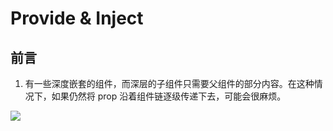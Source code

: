 # Provide & Inject

## 前言

1. 有一些深度嵌套的组件，而深层的子组件只需要父组件的部分内容。在这种情况下，如果仍然将 prop 沿着组件链逐级传递下去，可能会很麻烦。

![](https://v3.cn.vuejs.org/images/components_provide.png)
